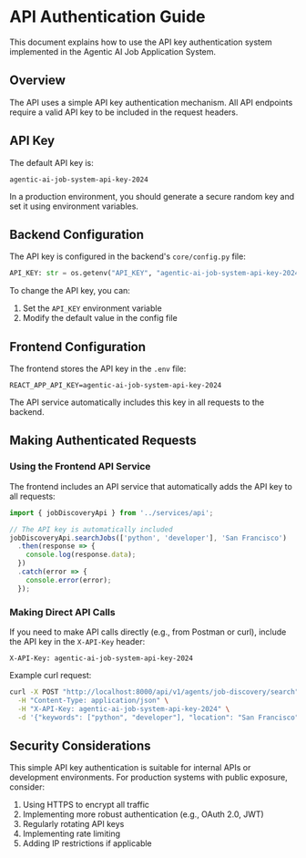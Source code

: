 # API Authentication Guide

This document explains how to use the API key authentication system implemented in the Agentic AI Job Application System.

## Overview

The API uses a simple API key authentication mechanism. All API endpoints require a valid API key to be included in the request headers.

## API Key

The default API key is:

```
agentic-ai-job-system-api-key-2024
```

In a production environment, you should generate a secure random key and set it using environment variables.

## Backend Configuration

The API key is configured in the backend's `core/config.py` file:

```python
API_KEY: str = os.getenv("API_KEY", "agentic-ai-job-system-api-key-2024")
```

To change the API key, you can:

1. Set the `API_KEY` environment variable
2. Modify the default value in the config file

## Frontend Configuration

The frontend stores the API key in the `.env` file:

```
REACT_APP_API_KEY=agentic-ai-job-system-api-key-2024
```

The API service automatically includes this key in all requests to the backend.

## Making Authenticated Requests

### Using the Frontend API Service

The frontend includes an API service that automatically adds the API key to all requests:

```javascript
import { jobDiscoveryApi } from '../services/api';

// The API key is automatically included
jobDiscoveryApi.searchJobs(['python', 'developer'], 'San Francisco')
  .then(response => {
    console.log(response.data);
  })
  .catch(error => {
    console.error(error);
  });
```

### Making Direct API Calls

If you need to make API calls directly (e.g., from Postman or curl), include the API key in the `X-API-Key` header:

```
X-API-Key: agentic-ai-job-system-api-key-2024
```

Example curl request:

```bash
curl -X POST "http://localhost:8000/api/v1/agents/job-discovery/search" \
  -H "Content-Type: application/json" \
  -H "X-API-Key: agentic-ai-job-system-api-key-2024" \
  -d '{"keywords": ["python", "developer"], "location": "San Francisco"}'
```

## Security Considerations

This simple API key authentication is suitable for internal APIs or development environments. For production systems with public exposure, consider:

1. Using HTTPS to encrypt all traffic
2. Implementing more robust authentication (e.g., OAuth 2.0, JWT)
3. Regularly rotating API keys
4. Implementing rate limiting
5. Adding IP restrictions if applicable